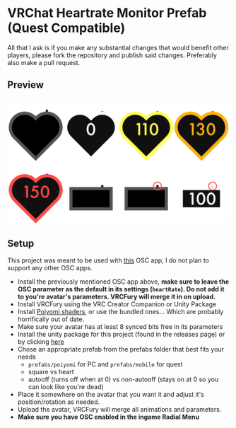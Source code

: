 # VRChat Heartrate Monitor Prefab (Quest Compatible)

All that I ask is if you make any substantial changes that would benefit other players, please fork the repository and publish said changes. Preferably also make a pull request.

## Preview
<img src="./docs/preview.png" style="max-width: 100%; height: auto;">

## Setup
This project was meant to be used with [this](https://github.com/RichardVirgosky/VRChat-Heart-Rate-Monitor) OSC app, I do not plan to support any other OSC apps.

- Install the previously mentioned OSC app above, **make sure to leave the OSC parameter as the default in its settings (`heartRate`). Do not add it to you're avatar's parameters. VRCFury will merge it in on upload.**
- Install VRCFury using the VRC Creator Companion or Unity Package
- Install [Poiyomi shaders](https://github.com/poiyomi/PoiyomiToonShader/releases), or use the bundled ones... Which are probably horrifically out of date. 
- Make sure your avatar has at least 8 synced bits free in its parameters
- Install the unity package for this project (found in the releases page) or by clicking [here](https://github.com/32294/VRChat_Heart_Rate_Monitor_Prefab_Quest_Compatible/releases/download/1.0.0/heartrate_monitor.unitypackage) 
- Chose an appropriate prefab from the prefabs folder that best fits your needs
    - `prefabs/poiyomi` for PC and `prefabs/mobile` for quest 
    - square vs heart
    - autooff (turns off when at 0) vs non-autooff (stays on at 0 so you can look like you're dead)
- Place it somewhere on the avatar that you want it and adjust it's position/rotation as needed.
- Upload the avatar, VRCFury will merge all animations and parameters.
- **Make sure you have OSC enabled in the ingame Radial Menu**